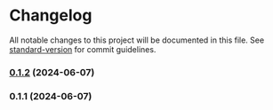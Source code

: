 # Changelog

All notable changes to this project will be documented in this file. See [standard-version](https://github.com/conventional-changelog/standard-version) for commit guidelines.

### [0.1.2](https://github.com/abraham-ukachi/ab-elements-app/compare/v0.1.1...v0.1.2) (2024-06-07)

### 0.1.1 (2024-06-07)
